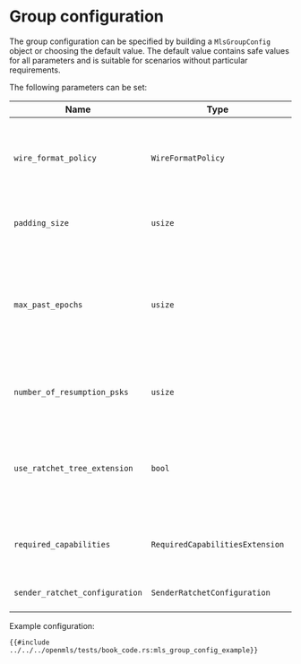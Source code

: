 # Group configuration

The group configuration can be specified by building a `MlsGroupConfig` object or choosing the default value. The default value contains safe values for all parameters and is suitable for scenarios without particular requirements.

The following parameters can be set:

| Name                           | Type                            | Explanation                                                                                      |
| ------------------------------ | ------------------------------- | ------------------------------------------------------------------------------------------------ |
| `wire_format_policy`           | `WireFormatPolicy`              | Defines the wire format policy for outgoing and incoming handshake messages.                     |
| `padding_size`                 | `usize`                         | Size of padding in bytes. The default is 0.                                                      |
| `max_past_epochs`              | `usize`                         | Maximum number of past epochs for which application messages can be decrypted. The default is 0. |
| `number_of_resumption_psks`    | `usize`                         | Number of resumption psks to keep. The default is 0.                                             |
| `use_ratchet_tree_extension`   | `bool`                          | Flag indicating the Ratchet Tree Extension should be used. The default is `false`.               |
| `required_capabilities`        | `RequiredCapabilitiesExtension` | Required capabilities (extensions and proposal types).                                           |
| `sender_ratchet_configuration` | `SenderRatchetConfiguration`    | Sender ratchet configuration.                                                                    |

Example configuration:

```rust,no_run,noplayground
{{#include ../../../openmls/tests/book_code.rs:mls_group_config_example}}
```
